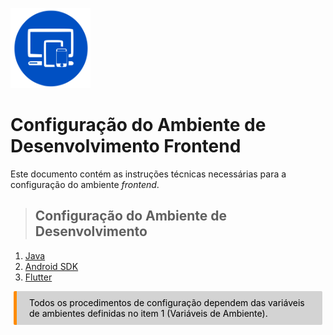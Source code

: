 <p><img src="../images/frontend-blue.png" width=128 /></p>

# **Configuração do Ambiente de Desenvolvimento Frontend**

Este documento contém as instruções técnicas necessárias para a configuração do
ambiente _frontend_.


>## Configuração do Ambiente de Desenvolvimento

1. [Java](frontend-java.md)
2. [Android SDK](frontend-android.md)
3. [Flutter](frontend-flutter.md)

<div style="color: black; background-color: lightgrey; margin: 10px 5px; vertical-align: middle; padding:10px 10px 10px 20px; border-radius: 2px; border-left: 5px solid darkorange">
Todos os procedimentos de configuração dependem das variáveis de ambientes definidas no item 1 (Variáveis de Ambiente).
</div>
